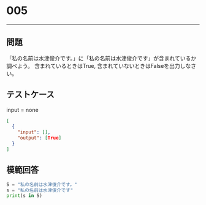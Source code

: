 # 005

---

## 問題

「私の名前は水津俊介です。」に「私の名前は水津俊介です」が含まれているか調べよう。
含まれているときはTrue, 含まれていないときはFalseを出力しなさい。

## テストケース

input = none

```json
[
  {
    "input": [],
    "output": [True]
  }
]
```

## 模範回答

```python
S = "私の名前は水津俊介です。"
s = "私の名前は水津俊介です"
print(s in S)
```
